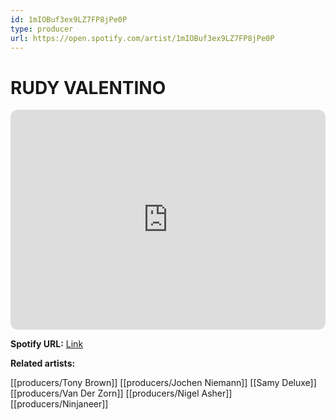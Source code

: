 ```yaml
---
id: 1mIOBuf3ex9LZ7FP8jPe0P
type: producer
url: https://open.spotify.com/artist/1mIOBuf3ex9LZ7FP8jPe0P
---
```

# RUDY VALENTINO

<iframe style="border-radius:12px" src="https://open.spotify.com/embed/artist/1mIOBuf3ex9LZ7FP8jPe0P" width="100%" height="352" frameBorder="0" allowfullscreen="" allow="autoplay; clipboard-write; encrypted-media; fullscreen; picture-in-picture" loading="lazy"></iframe>

**Spotify URL:** [Link](https://open.spotify.com/artist/1mIOBuf3ex9LZ7FP8jPe0P)

**Related artists:**

[[producers/Tony Brown]]
[[producers/Jochen Niemann]]
[[Samy Deluxe]]
[[producers/Van Der Zorn]]
[[producers/Nigel Asher]]
[[producers/Ninjaneer]]
